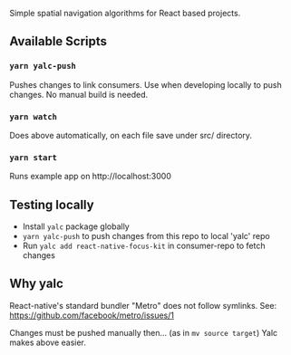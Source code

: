 Simple spatial navigation algorithms for React based projects.

## Available Scripts
### `yarn yalc-push`

Pushes changes to link consumers. Use when developing locally to push changes.
No manual build is needed.

### `yarn watch`
Does above automatically, on each file save under src/ directory.


### `yarn start`

Runs example app on http://localhost:3000


## Testing locally
- Install `yalc` package globally
- `yarn yalc-push` to push changes from this repo to local 'yalc' repo
- Run `yalc add react-native-focus-kit` in consumer-repo to fetch changes

## Why yalc
React-native's standard bundler "Metro" does not follow symlinks.
See: https://github.com/facebook/metro/issues/1

Changes must be pushed manually then... (as in `mv source target`)
Yalc makes above easier.
